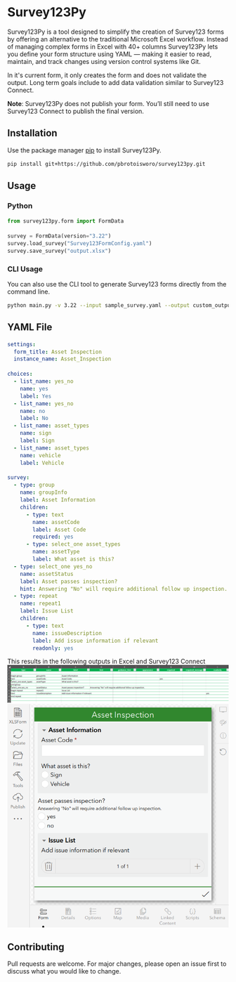 # Survey123Py

Survey123Py is a tool designed to simplify the creation of Survey123 forms by offering an alternative to the traditional Microsoft Excel workflow. Instead of managing complex forms in Excel with 40+ columns Survey123Py lets you define your form structure using YAML — making it easier to read, maintain, and track changes using version control systems like Git.

In it's current form, it only creates the form and does not validate the output. Long term goals include to add data validation similar to Survey123 Connect.

**Note**: Survey123Py does not publish your form. You’ll still need to use Survey123 Connect to publish the final version.

## Installation

Use the package manager [pip](https://pip.pypa.io/en/stable/) to install Survey123Py.

```bash
pip install git+https://github.com/pbrotoisworo/survey123py.git
```

## Usage

### Python
```python
from survey123py.form import FormData

survey = FormData(version="3.22")
survey.load_survey("Survey123FormConfig.yaml")
survey.save_survey("output.xlsx")
```

### CLI Usage

You can also use the CLI tool to generate Survey123 forms directly from the command line.

```bash
python main.py -v 3.22 --input sample_survey.yaml --output custom_output.xlsx
```

## YAML File
```yaml
settings:
  form_title: Asset Inspection
  instance_name: Asset_Inspection

choices:
  - list_name: yes_no
    name: yes
    label: Yes
  - list_name: yes_no
    name: no
    label: No
  - list_name: asset_types
    name: sign
    label: Sign
  - list_name: asset_types
    name: vehicle
    label: Vehicle

survey:
  - type: group
    name: groupInfo
    label: Asset Information
    children:
      - type: text
        name: assetCode
        label: Asset Code
        required: yes
      - type: select_one asset_types
        name: assetType
        label: What asset is this?
  - type: select_one yes_no
    name: assetStatus
    label: Asset passes inspection?
    hint: Answering "No" will require additional follow up inspection.
  - type: repeat
    name: repeat1
    label: Issue List
    children:
      - type: text
        name: issueDescription
        label: Add issue information if relevant
        readonly: yes
```

This results in the following outputs in Excel and Survey123 Connect
![YAML to Excel Output](survey123py/docs/img/readme_yaml_excel_output.png)
![YAML to Survey123 Output](survey123py/docs/img/readme_yaml_s123_output.png)

## Contributing

Pull requests are welcome. For major changes, please open an issue first
to discuss what you would like to change.
